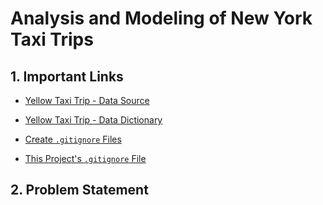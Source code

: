 # Analysis and Modeling of New York Taxi Trips

## 1. Important Links

- [Yellow Taxi Trip - Data Source](https://www.nyc.gov/site/tlc/about/tlc-trip-record-data.page)

- [Yellow Taxi Trip - Data Dictionary](https://www.nyc.gov/assets/tlc/downloads/pdf/data_dictionary_trip_records_yellow.pdf)

- [Create `.gitignore` Files](https://www.toptal.com/developers/gitignore) 

- [This Project's `.gitignore` File](https://www.toptal.com/developers/gitignore/api/python,jupyternotebooks)

## 2. Problem Statement
